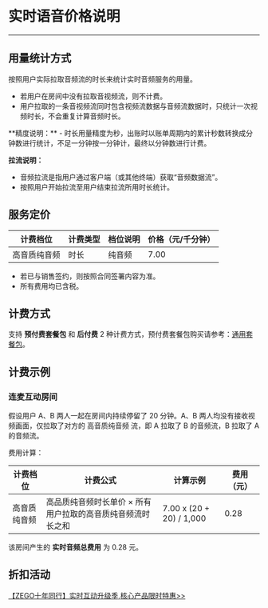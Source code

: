 # 实时语音价格说明

---

## 用量统计方式

按照用户实际拉取音频流的时长来统计实时音频服务的用量。

- 若用户在房间中没有拉取音视频流，则不计费。
- 用户拉取的一条音视频流同时包含视频流数据与音频流数据时，只统计一次视频时长，不会重复计算音频时长。

<Note title="说明">
**精度说明：**
 - 时长用量精度为秒，出账时以账单周期内的累计秒数转换成分钟数进行统计，不足一分钟按一分钟计，最终以分钟数进行计费。

**拉流说明：**
 - 音频拉流是指用户通过客户端（或其他终端）获取“音频数据流”。
 - 按照用户开始拉流至用户结束拉流所用时长统计。
</Note>



## 服务定价

|计费档位|计费类型|档位说明|价格（元/千分钟）|
|-|-|-|-|
|高音质纯音频|时长 |纯音频|7.00|

<Note title="说明">




- 若已与销售签约，则按照合同签署内容为准。
- 所有费用均已含税。


</Note>



## 计费方式

支持 **预付费套餐包** 和 **后付费** 2 种计费方式，预付费套餐包购买请参考：[通用套餐包](/real-time-video-android-java/introduction/pricing/universal-bundle)。

## 计费示例

### 连麦互动房间

假设用户 A、B 两人一起在房间内持续停留了 20 分钟。A、B 两人均没有接收视频画面，仅拉取了对方的 高音质纯音频 流，即 A 拉取了 B 的音频流，B 拉取了 A 的音频流。

费用计算：

|计费档位|计费公式|计算示例|费用（元）|
|-|-|-|-|
|高音质纯音频|高品质纯音频时长单价 × 所有用户拉取的高音质纯音频流时长之和| 7.00 x (20 + 20) / 1,000 |0.28|

该房间产生的 **实时音频总费用** 为 0.28 元。


## 折扣活动

<Note title="说明">


[【ZEGO十年同行】实时互动升级季,核心产品限时特惠>>](https://www.zego.im/activity/2400001)


</Note>





